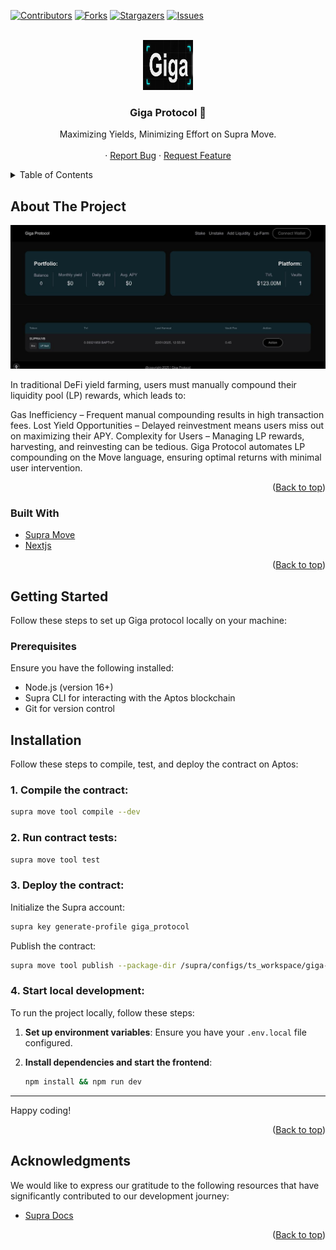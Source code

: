 <a id="readme-top"></a>

[![Contributors][contributors-shield]][contributors-url]
[![Forks][forks-shield]][forks-url]
[![Stargazers][stars-shield]][stars-url]
[![Issues][issues-shield]][issues-url]

<!-- PROJECT LOGO -->
<br />
<div align="center">
  <a href="https://github.com/Devil02070/giga-protocol">
    <img src="media-kit/logo.jpeg" alt="Logo" width="80" height="80">
  </a>

  <h3 align="center">Giga Protocol 🦾</h3>

  <p align="center">
    Maximizing Yields, Minimizing Effort on Supra Move.
    <br />
    <br />
    <!-- <a href="https://youtu.be/n_O28LvNU1I?si=Kdq1D9lt_t9Se_6d">View Demo</a> -->
    ·
    <a href="https://github.com/Devil02070/giga-protocol/issues/new?labels=bug&template=bug-report---.md">Report Bug</a>
    ·
    <a href="https://github.com/Devil02070/giga-protocol/issues/new?labels=enhancement&template=feature-request---.md">Request Feature</a>
  </p>
</div>

<!-- TABLE OF CONTENTS -->
<details>
  <summary>Table of Contents</summary>
  <ol>
    <li>
      <a href="#about-the-project">About The Project</a>
      <ul>
        <li><a href="#built-with">Built With</a></li>
      </ul>
    </li>
    <li>
      <a href="#getting-started">Getting Started</a>
      <ul>
        <li><a href="#prerequisites">Prerequisites</a></li>
        <li><a href="#installation">Installation</a></li>
      </ul>
    </li>
    <li><a href="#acknowledgments">Acknowledgments</a></li>
  </ol>
</details>

<!-- ABOUT THE PROJECT -->

## About The Project

[![Giga screenshot][product-screenshot-dark]](https://testnet-giga-ptotol.xyz)

In traditional DeFi yield farming, users must manually compound their liquidity pool (LP) rewards, which leads to:

Gas Inefficiency – Frequent manual compounding results in high transaction fees.
Lost Yield Opportunities – Delayed reinvestment means users miss out on maximizing their APY.
Complexity for Users – Managing LP rewards, harvesting, and reinvesting can be tedious.
Giga Protocol automates LP compounding on the Move language, ensuring optimal returns with minimal user intervention.


<p align="right">(<a href="#readme-top">Back to top</a>)</p>



### Built With

- [Supra Move][Move-url]
- [Nextjs][Next-url]

<p align="right">(<a href="#readme-top">Back to top</a>)</p>

<!-- GETTING STARTED -->

## Getting Started

Follow these steps to set up Giga protocol locally on your machine:

### Prerequisites

Ensure you have the following installed:

- Node.js (version 16+)
- Supra CLI for interacting with the Aptos blockchain
- Git for version control

## Installation

Follow these steps to compile, test, and deploy the contract on Aptos:

### 1. Compile the contract:

```bash
supra move tool compile --dev
```

### 2. Run contract tests:

```bash
supra move tool test
```

### 3. Deploy the contract:

Initialize the Supra account:

```bash
supra key generate-profile giga_protocol
```

Publish the contract:

```bash
supra move tool publish --package-dir /supra/configs/ts_workspace/giga-protocol/src/move --profile giga_protocol --url https://rpc-testnet.supra.com 
```


### 4. Start local development:

To run the project locally, follow these steps:

1. **Set up environment variables**: Ensure you have your `.env.local` file configured.
2. **Install dependencies and start the frontend**:

   ```bash
   npm install && npm run dev
   ```
---

Happy coding!

<p align="right">(<a href="#readme-top">Back to top</a>)</p>


<!-- ACKNOWLEDGMENTS -->

## Acknowledgments

We would like to express our gratitude to the following resources that have significantly contributed to our development journey:

- [Supra Docs](https://supra.com/developers/)

<p align="right">(<a href="#readme-top">Back to top</a>)</p>

[contributors-shield]: https://img.shields.io/github/contributors/Devil02070/giga-protocol.svg?style=for-the-badge
[contributors-url]: https://github.com/Devil02070/giga-protocol/graphs/contributors
[forks-shield]: https://img.shields.io/github/forks/Devil02070/giga-protocol.svg?style=for-the-badge
[forks-url]: https://github.com/Devil02070/giga-protocol/network/members
[stars-shield]: https://img.shields.io/github/stars/Devil02070/giga-protocol.svg?style=for-the-badge
[stars-url]: https://github.com/Devil02070/giga-protocol/stargazers
[issues-shield]: https://img.shields.io/github/issues/Devil02070/giga-protocol.svg?style=for-the-badge
[issues-url]: https://github.com/Devil02070/giga-protocol/issues
[github-url]: https://github.com/Devil02070/giga-protocol
[Next.js]: https://img.shields.io/badge/next.js-000000?style=for-the-badge&logo=nextdotjs&logoColor=white
[Next-url]: https://nextjs.org/
[Move]: media-kit/move.png?style=for-the-badge
[Move-url]: https://github.com/Entropy-Foundation/aptos-core/tree/main/aptos-move
[architecture-screenshot]: media-kit/architecture.jpeg
[product-screenshot-dark]: media-kit/demo.jpeg

